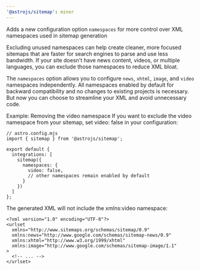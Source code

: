 ```yaml
---
'@astrojs/sitemap': minor
---
```


Adds a new configuration option `namespaces` for more control over XML namespaces used in sitemap generation

Excluding unused namespaces can help create cleaner, more focused sitemaps that are faster for search engines to parse and use less bandwidth. If your site doesn't have news content, videos, or multiple languages, you can exclude those namespaces to reduce XML bloat.

The `namespaces` option allows you to configure `news`, `xhtml`, `image`, and `video` namespaces independently. All namespaces enabled by default for backward compatibility and no changes to existing projects is necessary. But now you can choose to streamline your XML and avoid unnecessary code.

Example: Removing the video namespace
If you want to exclude the video namespace from your sitemap, set video: false in your configuration:

```
// astro.config.mjs
import { sitemap } from '@astrojs/sitemap';

export default {
  integrations: [
    sitemap({
      namespaces: {
        video: false,
        // other namespaces remain enabled by default
      }
    })
  ]
};
```

The generated XML will not include the xmlns:video namespace:

```
<?xml version="1.0" encoding="UTF-8"?>
<urlset
  xmlns="http://www.sitemaps.org/schemas/sitemap/0.9"
  xmlns:news="http://www.google.com/schemas/sitemap-news/0.9"
  xmlns:xhtml="http://www.w3.org/1999/xhtml"
  xmlns:image="http://www.google.com/schemas/sitemap-image/1.1"
>
  <!-- ... -->
</urlset>
```
